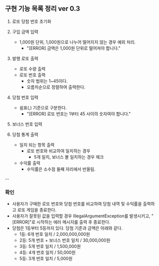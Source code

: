 ## 구현 기능 목록 정리 ver 0.3

1. 로또 당첨 번호 초기화

2. 구입 금액 입력
   - 1,000원 단위, 1,000원으로 나누어 떨어지지 않는 경우 예외 처리.
     - "[ERROR] 금액은 1,000원 단위로 떨어져야 합니다." 

3. 발행 로또 출력
   - 로또 수량 출력
   - 로또 번호 출력
     - 숫자 범위는 1~45이다. 
     - 오름차순으로 정렬하여 출력한다.

4. 당첨 번호 입력
   - 쉼표(,) 기준으로 구분한다.
     - "[ERROR] 로또 번호는 1부터 45 사이의 숫자여야 합니다."

5. 보너스 번호 입력

6. 당첨 통계 출력
   - 일치 되는 항목 출력
     - 로또 번호와 비교하여 일치하는 경우
       - 5개 일치, 보너스 볼 일치하는 경우 체크
   - 수익률 출력
     - 수익률은 소수점 둘째 자리에서 반올림.


--
### 확인
- 사용자가 구매한 로또 번호와 당첨 번호를 비교하여 당첨 내역 및 수익률을 출력하고 로또 게임을 종료한다.
- 사용자가 잘못된 값을 입력할 경우 IllegalArgumentException를 발생시키고, "[ERROR]"로 시작하는 에러 메시지를 출력 후 종료한다.
- 당첨은 1등부터 5등까지 있다. 당첨 기준과 금액은 아래와 같다.
   - 1등: 6개 번호 일치 / 2,000,000,000원
   - 2등: 5개 번호 + 보너스 번호 일치 / 30,000,000원
   - 3등: 5개 번호 일치 / 1,500,000원
   - 4등: 4개 번호 일치 / 50,000원
   - 5등: 3개 번호 일치 / 5,000원